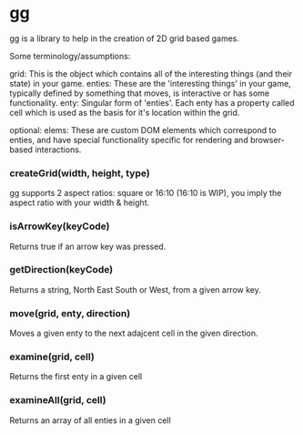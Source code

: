 # gg #
gg is a library to help in the creation of 2D grid based games. 

Some terminology/assumptions: 

grid: This is the object which contains all of the interesting things (and their state) in your game. 
enties: These are the 'interesting things' in your game, typically defined by something that moves, is interactive or has some functionality. 
enty: Singular form of 'enties'.  Each enty has a property called cell which is used as the basis for it's location within the grid. 

optional: 
elems: These are custom DOM elements which correspond to enties, and have special functionality specific for rendering and browser-based interactions.  

### createGrid(width, height, type)
gg supports 2 aspect ratios: square or 16:10 (16:10 is WIP), you imply the aspect ratio with your width & height.

### isArrowKey(keyCode)
Returns true if an arrow key was pressed. 

### getDirection(keyCode)
Returns a string, North East South or West, from a given arrow key.

### move(grid, enty, direction)
Moves a given enty to the next adajcent cell in the given direction.


### examine(grid, cell)
Returns the first enty in a given cell 


### examineAll(grid, cell)
Returns an array of all enties in a given cell





